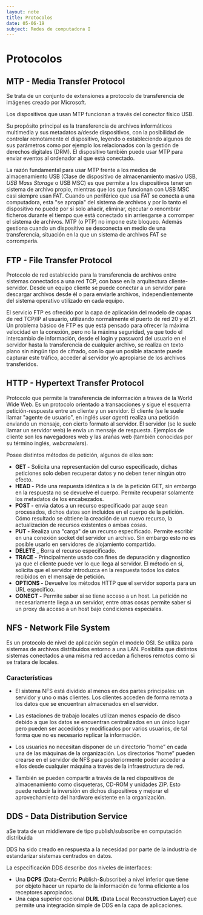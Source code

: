```yaml
---
layout: note
title: Protocolos
date: 05-06-19
subject: Redes de computadora I
---
```


# Protocolos

## MTP - Media Transfer Protocol 

Se trata de un conjunto de extensiones a protocolo de transferencia de imágenes creado por Microsoft. 

Los dispositivos que usan MTP funcionan a través del conector físico USB. 

Su propósito principal es la transferencia de archivos informáticos multimedia y sus metadatos  a/desde dispositivos, con la posibilidad de controlar remotamente el  dispositivo, leyendo o estableciendo algunos de sus parámetros como por  ejemplo los relacionados con la gestión de derechos digitales (DRM). El dispositivo también puede usar MTP para enviar eventos al ordenador al que está conectado. 

La razón fundamental para usar MTP frente a los medios de almacenamiento USB (Clase de dispositivo de almacenamiento masivo USB, *USB Mass Storage* o USB MSC) es que permite a los dispositivos tener un sistema de archivo propio, mientras que los que funcionan con USB MSC casi siempre usan FAT.  Cuando un periférico que usa FAT se conecta a una computadora, esta "se  apropia" del sistema de archivos y por lo tanto el dispositivo no puede  por sí solo añadir, eliminar, ejecutar o renombrar ficheros durante el  tiempo que está conectado sin arriesgarse a corromper el sistema de  archivos. MTP (o PTP) no impone este bloqueo. Además gestiona cuando un  dispositivo se desconecta en medio de una transferencia, situación en la  que un sistema de archivos FAT se corrompería. 

## FTP - File Transfer Protocol

Protocolo de red establecido para la transferencia de archivos entre sistemas conectados a una red TCP, con base en la arquitectura cliente-servidor. Desde un equipo cliente se puede conectar a un servidor para descargar archivos desde él o para enviarle archivos, independientemente del sistema operativo utilizado en cada equipo.

El servicio FTP es ofrecido por la capa de aplicación del modelo de capas de red TCP/IP al usuario, utilizando normalmente el puerto de red 20 y el 21. Un problema básico de FTP es que está pensado para ofrecer la máxima velocidad en la conexión, pero no la máxima seguridad, ya que todo el intercambio de información, desde el login y password del usuario en el servidor hasta la transferencia de cualquier archivo, se realiza en texto plano sin ningún tipo de cifrado, con lo que un posible atacante puede capturar este tráfico, acceder al servidor y/o apropiarse de los archivos transferidos.

## HTTP - Hypertext Transfer Protocol 

Protocolo que permite la transferencia de información a traves de la World Wide Web. Es un protocolo orientado a transacciones y sigue el esquema petición-respuesta entre un cliente y un servidor. El cliente (se le suele llamar "agente de usuario", en inglés *user agent*) realiza una petición enviando un mensaje, con cierto formato al servidor. El servidor (se le suele llamar un servidor web) le envía un mensaje de respuesta. Ejemplos de cliente son los navegadores web y las arañas web (también conocidas por su término inglés, *webcrawlers*).

Posee distintos métodos de petición, algunos de ellos son: 

-  **GET -** Solicita una representación del curso especificado, dichas peticiones  solo deben recuperar datos y no deben tener ningún otro efecto.
-  **HEAD -** Pide una respuesta idéntica a la de la petición GET, sin embargo en la respuesta no se devuelve el cuerpo. Permite recuperar solamente los metadatos de los encabezados.
-  **POST -** envia datos a un recurso especificado par auqe sean procesados, dichos datos son incluidos en el cuerpo de la petición. Cómo resultado se obtiene la creación de un nuevo recurso, la actualización de recursos existentes o ambas cosas. 
-  **PUT -** Realiza una "carga" de un recurso especificado. Permite escribir en una conexión socket del servidor un archivo. Sin embargo esto no es posible usarlo en servidores de alojamiento compartido.
-  **DELETE _** Borra el recurso especificado.
-  **TRACE -** Principalmente usado con fines de depuración y diagnostico ya que el cliente puede ver lo que llega al servidor. El método en si, solicita que el servidor introduzca en la respuesta todos los datos recibidos en el mensaje de petición.
-  **OPTIONS -** Devuelve los métodos HTTP que el servidor soporta para un URL especifico. 
-  **CONECT -** Permite saber si se tiene acceso a un host. La petición no necesariamente llega a un servidor, entre otras cosas permite saber si un proxy da acceso a un host bajo condiciones especiales.

## NFS - Network File System 

Es un protocolo de nivel de aplicación según el modelo OSI. Se utiliza para sistemas de archivos distribuidos entorno a una LAN. Posibilita que distintos  sistemas conectados a una misma red accedan a ficheros remotos como si se  tratara de locales.

### Características

-  El sistema NFS  está dividido al menos en dos partes principales: un servidor y uno o más clientes. Los clientes acceden de forma remota a los datos que se encuentran almacenados en el servidor.

-  Las estaciones de trabajo locales utilizan menos espacio de  disco debido a que los datos se encuentran centralizados en un único  lugar pero pueden ser accedidos y modificados por varios usuarios, de  tal forma que no es necesario replicar la información.

-  Los usuarios no necesitan disponer de un directorio “home” en  cada una de las máquinas de la organización. Los directorios “home”  pueden crearse en el servidor de NFS para posteriormente poder acceder a  ellos desde cualquier máquina a través de la infraestructura de red.

-  También se pueden compartir a través de la red dispositivos de almacenamiento como disqueteras, CD-ROM y unidades ZIP. Esto puede reducir la inversión en dichos dispositivos y mejorar el aprovechamiento del hardware existente en la organización.

## DDS - Data Distribution Service 

aSe trata de un middleware de tipo publish/subscribe en computación distribuida

DDS ha sido creado en respuesta a la necesidad por parte de la industria de estandarizar sistemas centrados en datos.

La especificación DDS describe dos niveles de interfaces: 

-  Una **DCPS** (**D**ata-**C**entric **P**ublish-**S**ubscribe)  a nivel inferior que tiene por objeto hacer un reparto de la  información de forma eficiente a los receptores apropiados.
-  Una capa superior opcional **DLRL** (**D**ata **L**ocal **R**econstruction **L**ayer) que permite una integración simple de DDS en la capa de aplicaciones.

